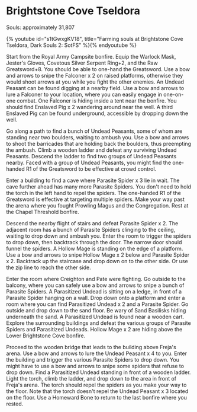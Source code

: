 # Brightstone Cove Tseldora

Souls: approximately 31,807

{% youtube id="s1tGwxgKV18", title="Farming souls at Brightstone Cove Tseldora, Dark Souls 2: SotFS" %}{% endyoutube %}

Start from the Royal Army Campsite bonfire. Equip the Warlock Mask, Jester's
Gloves, Covetous Silver Serpent Ring+2, and the Raw Greatsword+8. You should be
able to one-hand the Greatsword. Use a bow and arrows to snipe the Falconer x 2
on raised platforms, otherwise they would shoot arrows at you while you fight
the other enemies. An Undead Peasant can be found digging at a nearby field. Use
a bow and arrows to lure a Falconer to your location, where you can easily
engage in one-on-one combat. One Falconer is hiding inside a tent near the
bonfire. You should find Enslaved Pig x 2 wandering around near the well. A
third Enslaved Pig can be found underground, accessible by dropping down the
well.

Go along a path to find a bunch of Undead Peasants, some of whom are standing
near two boulders, waiting to ambush you. Use a bow and arrows to shoot the
barricades that are holding back the boulders, thus preempting the ambush. Climb
a wooden ladder and defeat any surviving Undead Peasants. Descend the ladder to
find two groups of Undead Peasants nearby. Faced with a group of Undead
Peasants, you might find the one-handed R1 of the Greatsword to be effective at
crowd control.

Enter a building to find a cave where Parasite Spider x 3 lie in wait. The cave
further ahead has many more Parasite Spiders. You don't need to hold the torch
in the left hand to repel the spiders. The one-handed R1 of the Greatsword is
effective at targeting multiple spiders. Make your way past the arena where you
fought Prowling Magus and the Congregation. Rest at the Chapel Threshold
bonfire.

Descend the nearby flight of stairs and defeat Parasite Spider x 2. The adjacent
room has a bunch of Parasite Spiders clinging to the ceiling, waiting to drop
down and ambush you. Enter the room to trigger the spiders to drop down, then
backtrack through the door. The narrow door should funnel the spiders. A Hollow
Mage is standing on the edge of a platform. Use a bow and arrows to snipe Hollow
Mage x 2 below and Parasite Spider x 2. Backtrack up the staircase and drop down
on to the other side. Or use the zip line to reach the other side.

Enter the room where Creighton and Pate were fighting. Go outside to the
balcony, where you can safely use a bow and arrows to snipe a bunch of Parasite
Spiders. A Parasitized Undead is sitting on a ledge, in front of a Parasite
Spider hanging on a wall. Drop down onto a platform and enter a room where you
can find Parasitized Undead x 2 and a Parasite Spider. Go outside and drop down
to the sand floor. Be wary of Sand Basilisks hiding underneath the sand. A
Parasitized Undead is found near a wooden cart. Explore the surrounding
buildings and defeat the various groups of Parasite Spiders and Parasitized
Undeads. Hollow Mage x 2 are hiding above the Lower Brightstone Cove bonfire.

Proceed to the wooden bridge that leads to the building above Freja's arena. Use
a bow and arrows to lure the Undead Peasant x 4 to you. Enter the building and
trigger the various Parasite Spiders to drop down. You might have to use a bow
and arrows to snipe some spiders that refuse to drop down. Find a Parasitized
Undead standing in front of a wooden ladder. Light the torch, climb the ladder,
and drop down to the area in front of Freja's arena. The torch should repel the
spiders as you make your way to the floor. Note that the torch doesn't repel the
Undead Peasant x 3 located on the floor. Use a Homeward Bone to return to the
last bonfire where you rested.
